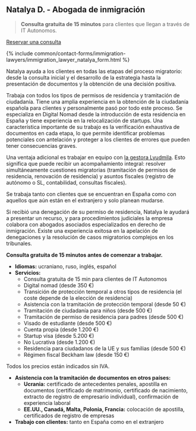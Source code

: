 ## Natalya D. - Abogada de inmigración

> **Consulta gratuita de 15 minutos** para clientes que llegan a través de IT Autonomos.

<a href="#" class="btn-contact-specialist" onclick="contactImmigrationLawyerNatalya(); return false;">Reservar una consulta</a>

{% include common/contact-forms/immigration-lawyers/immigration_lawyer_natalya_form.html %}

Natalya ayuda a los clientes en todas las etapas del proceso migratorio: desde la consulta inicial y el desarrollo de
la estrategia hasta la presentación de documentos y la obtención de una decisión positiva.

Trabaja con todos los tipos de permisos de residencia y tramitación de ciudadanía. Tiene una amplia experiencia en la
obtención de la ciudadanía española para clientes y personalmente pasó por todo este proceso. Se especializa en Digital
Nomad desde la introducción de esta residencia en España y tiene experiencia en la relocalización de startups. Una
característica importante de su trabajo es la verificación exhaustiva de documentos en cada etapa, lo que permite
identificar problemas potenciales con antelación y proteger a los clientes de errores que pueden tener consecuencias
graves.

Una ventaja adicional es trabajar en equipo con [la gestora Lyudmila](#lyudmila-d). Esto significa que puede recibir un
acompañamiento integral: resolver simultáneamente cuestiones migratorias (tramitación de permisos de residencia,
renovación de residencia) y asuntos fiscales (registro de autónomo o SL, contabilidad, consultas fiscales).

Se trabaja tanto con clientes que se encuentran en España como con aquellos que aún están en el extranjero y solo
planean mudarse.

Si recibió una denegación de su permiso de residencia, Natalya le ayudará a presentar un recurso, y para procedimientos
judiciales la empresa colabora con abogados asociados especializados en derecho de inmigración. Existe una experiencia
exitosa en la apelación de denegaciones y la resolución de casos migratorios complejos en los tribunales.

**Consulta gratuita de 15 minutos antes de comenzar a trabajar.**

- **Idiomas:** ucraniano, ruso, inglés, español
- **Servicios:**
    - Consulta gratuita de 15 min para clientes de IT Autonomos
    - Digital nomad (desde 350 €)
    - Transición de protección temporal a otros tipos de residencia (el coste depende de la elección de residencia)
    - Asistencia con la tramitación de protección temporal (desde 50 €)
    - Tramitación de ciudadanía para niños (desde 500 €)
    - Tramitación de permiso de residencia para padres (desde 500 €)
    - Visado de estudiante (desde 500 €)
    - Cuenta propia (desde 1.200 €)
    - Startup visa (desde 5.200 €)
    - No Lucrativa (desde 1.200 €)
    - Residencia para ciudadanos de la UE y sus familias (desde 500 €)
    - Régimen fiscal Beckham law (desde 150 €)

Todos los precios están indicados sin IVA.

- **Asistencia con la tramitación de documentos en otros países:**
    - **Ucrania:** certificado de antecedentes penales, apostilla en documentos (certificado de matrimonio, certificado
      de nacimiento, extracto de registro de empresario individual), confirmación de experiencia laboral
    - **EE.UU., Canadá, Malta, Polonia, Francia:** colocación de apostilla, certificados de registro de empresas
- **Trabajo con clientes:** tanto en España como en el extranjero
